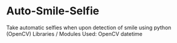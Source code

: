 # Auto-Smile-Selfie
Take automatic selfies when upon detection of smile using python (OpenCV)
Libraries / Modules Used:
   OpenCV
   datetime
